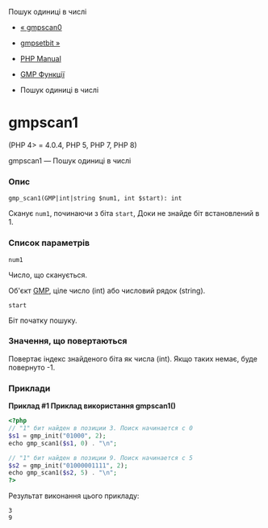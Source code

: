 Пошук одиниці в числі

-   [« gmpscan0](function.gmp-scan0.html)
    
-   [gmpsetbit »](function.gmp-setbit.html)
    
-   [PHP Manual](index.html)
    
-   [GMP Функції](ref.gmp.html)
    
-   Пошук одиниці в числі
    

# gmpscan1

(PHP 4> = 4.0.4, PHP 5, PHP 7, PHP 8)

gmpscan1 — Пошук одиниці в числі

### Опис

```methodsynopsis
gmp_scan1(GMP|int|string $num1, int $start): int
```

Сканує `num1`, починаючи з біта `start`, Доки не знайде біт встановлений в 1.

### Список параметрів

`num1`

Число, що сканується.

Об'єкт [GMP](class.gmp.html), ціле число (int) або числовий рядок (string).

`start`

Біт початку пошуку.

### Значення, що повертаються

Повертає індекс знайденого біта як числа (int). Якщо таких немає, буде повернуто -1.

### Приклади

**Приклад #1 Приклад використання **gmpscan1()****

```php
<?php
// "1" бит найден в позиции 3. Поиск начинается с 0
$s1 = gmp_init("01000", 2);
echo gmp_scan1($s1, 0) . "\n";

// "1" бит найден в позиции 9. Поиск начинается с 5
$s2 = gmp_init("01000001111", 2);
echo gmp_scan1($s2, 5) . "\n";
?>
```

Результат виконання цього прикладу:

```
3
9
```